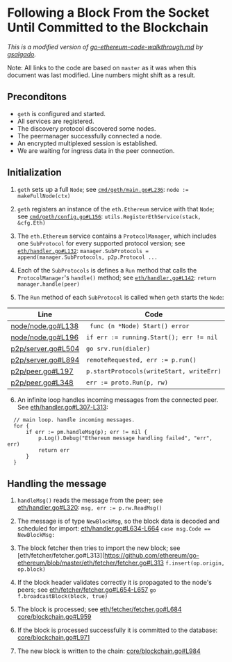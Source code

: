 # Following a Block From the Socket Until Committed to the Blockchain

_This is a modified version of [go-ethereum-code-walkthrough.md](https://gist.github.com/gsalgado/16a67aa51207f87e259a7007a2e8d274) by [gsalgado](https://github.com/gsalgado)._

Note: All links to the code are based on `master` as it was when this document was last modified. Line numbers might shift as a result.

## Preconditons
* `geth` is configured and started.
* All services are registered.
* The discovery protocol discovered some nodes.
* The peermanager successfully connected a node.
* An encrypted multiplexed session is established.
* We are waiting for ingress data in the peer connection.

## Initialization

1. `geth` sets up a full `Node`; see [`cmd/geth/main.go#L236`](https://github.com/ethereum/go-ethereum/blob/master/cmd/geth/main.go#L236):
```node := makeFullNode(ctx)```

2. `geth` registers an instance of the `eth.Ethereum` service with that `Node`; see [`cmd/geth/config.go#L156`](https://github.com/ethereum/go-ethereum/blob/master/cmd/geth/config.go#L156):
```utils.RegisterEthService(stack, &cfg.Eth)```

3. The `eth.Ethereum` service contains a `ProtocolManager`, which includes one `SubProtocol` for every supported protocol version; see [`eth/handler.go#L132`](https://github.com/ethereum/go-ethereum/blob/master/eth/handler.go#L132):
```manager.SubProtocols = append(manager.SubProtocols, p2p.Protocol ...```

4. Each of the `SubProtocols` is defines a `Run` method that calls the `ProtocolManager`'s `handle()` method; see [`eth/handler.go#L142`](https://github.com/ethereum/go-ethereum/blob/master/eth/handler.go#L142):
```return manager.handle(peer)```

5. The `Run` method of each `SubProtocol` is called when `geth` starts the `Node`:

  | Line | Code |
  | --- |   --- |
  | [node/node.go#L138](https://github.com/ethereum/go-ethereum/blob/master/node/node.go#L138) | ``` func (n *Node) Start() error``` |
  | [node/node.go#L196](https://github.com/ethereum/go-ethereum/blob/master/node/node.go#L196) | ```if err := running.Start(); err != nil ``` |
  | [p2p/server.go#L504](https://github.com/ethereum/go-ethereum/blob/master/p2p/server.go#L504) | ```go srv.run(dialer)``` |
  | [p2p/server.go#L894](https://github.com/ethereum/go-ethereum/blob/master/p2p/server.go#L894) | ```remoteRequested, err := p.run()``` |
  | [p2p/peer.go#L197](https://github.com/ethereum/go-ethereum/blob/master/p2p/peer.go#L197) | ```p.startProtocols(writeStart, writeErr)``` |
  | [p2p/peer.go#L348](https://github.com/ethereum/go-ethereum/blob/master/p2p/peer.go#L348) | ```err := proto.Run(p, rw)``` |
   
6. An infinite loop handles incoming messages from the connected peer. See [eth/handler.go#L307-L313](https://github.com/ethereum/go-ethereum/blob/master/eth/handler.go#L307-L313):
  ```
	// main loop. handle incoming messages.
	for {
		if err := pm.handleMsg(p); err != nil {
			p.Log().Debug("Ethereum message handling failed", "err", err)
			return err
		}
	}
  ```

## Handling the message

1. `handleMsg()` reads the message from the peer; see [eth/handler.go#L320](https://github.com/ethereum/go-ethereum/blob/master/eth/handler.go#L320):
```msg, err := p.rw.ReadMsg()```

2. The message is of type `NewBlockMsg`, so the block data is decoded and scheduled for import:
[eth/handler.go#L634-L664](https://github.com/ethereum/go-ethereum/blob/master/eth/handler.go#L634-L664)
```case msg.Code == NewBlockMsg:```

3. The block fetcher then tries to import the new block; see
[eth/fetcher/fetcher.go#L313](https://github.com/ethereum/go-ethereum/blob/master/eth/fetcher/fetcher.go#L313
```f.insert(op.origin, op.block)```

4. If the block header validates correctly it is propagated to the node's peers; see [eth/fetcher/fetcher.go#L654-L657](https://github.com/ethereum/go-ethereum/blob/master/eth/fetcher/fetcher.go#L654-L657)
```go f.broadcastBlock(block, true)```

5. The block is processed; see [eth/fetcher/fetcher.go#L684](https://github.com/ethereum/go-ethereum/blob/1886d03faa9b7d8cdf335da84c297d30c213bb69/eth/fetcher/fetcher.go#L684)
[core/blockchain.go#L959](https://github.com/ethereum/go-ethereum/blob/1886d03faa9b7d8cdf335da84c297d30c213bb69/core/blockchain.go#L959)

6. If the block is processed successfully it is committed to the database:
[core/blockchain.go#L971](https://github.com/ethereum/go-ethereum/blob/1886d03faa9b7d8cdf335da84c297d30c213bb69/core/blockchain.go#L971)

7. The new block is written to the chain:
[core/blockchain.go#L984](https://github.com/ethereum/go-ethereum/blob/1886d03faa9b7d8cdf335da84c297d30c213bb69/core/blockchain.go#L984)